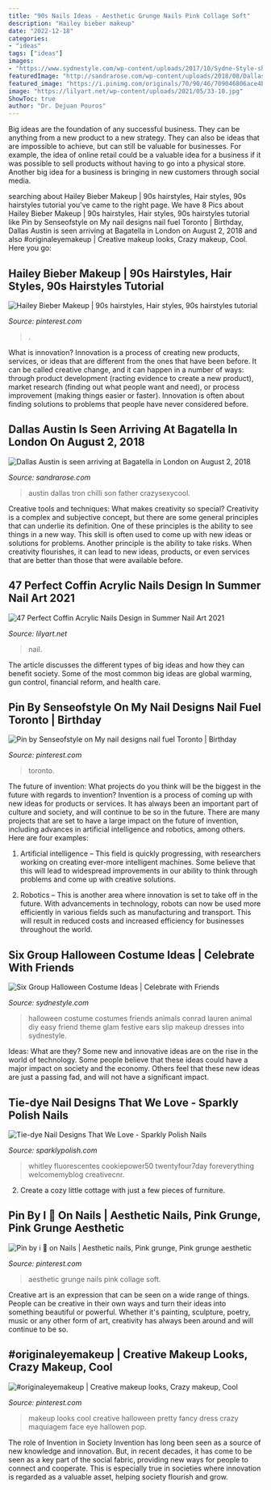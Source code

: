 ```yaml
---
title: "90s Nails Ideas - Aesthetic Grunge Nails Pink Collage Soft"
description: "Hailey bieber makeup"
date: "2022-12-18"
categories:
- "ideas"
tags: ["ideas"]
images:
- "https://www.sydnestyle.com/wp-content/uploads/2017/10/Sydne-Style-shares-group-halloween-costume-ideas-from-lauren-conrad-party-animals.jpg"
featuredImage: "http://sandrarose.com/wp-content/uploads/2018/08/Dallas-Austin-Tron-Austin-and-Chilli.jpg"
featured_image: "https://i.pinimg.com/originals/70/90/46/709046806ace4b73c843baa3014ce400.jpg"
image: "https://lilyart.net/wp-content/uploads/2021/05/33-10.jpg"
ShowToc: true
author: "Dr. Dejuan Pouros"
---
```



Big ideas are the foundation of any successful business. They can be anything from a new product to a new strategy. They can also be ideas that are impossible to achieve, but can still be valuable for businesses. For example, the idea of online retail could be a valuable idea for a business if it was possible to sell products without having to go into a physical store. Another big idea for a business is bringing in new customers through social media.

	

		
searching about Hailey Bieber Makeup | 90s hairstyles, Hair styles, 90s hairstyles tutorial you've came to the right page. We have 8 Pics about Hailey Bieber Makeup | 90s hairstyles, Hair styles, 90s hairstyles tutorial like Pin by Senseofstyle on My nail designs nail fuel Toronto | Birthday, Dallas Austin is seen arriving at Bagatella in London on August 2, 2018 and also #originaleyemakeup | Creative makeup looks, Crazy makeup, Cool. Here you go:
		
    
## Hailey Bieber Makeup | 90s Hairstyles, Hair Styles, 90s Hairstyles Tutorial

<img loading=lazy src="https://i.pinimg.com/originals/ea/9f/17/ea9f17cf72957e430c1992631229e656.jpg" onerror="this.onerror=null;this.src='https://tse4.mm.bing.net/th?id=OIP.HyxoHPhmlhVCNxKftVXF6gHaKF&amp;pid=15.1';" alt="Hailey Bieber Makeup | 90s hairstyles, Hair styles, 90s hairstyles tutorial">

_Source: pinterest.com_

>. 

	

What is innovation?
Innovation is a process of creating new products, services, or ideas that are different from the ones that have been before. It can be called creative change, and it can happen in a number of ways: through product development (racting evidence to create a new product), market research (finding out what people want and need), or process improvement (making things easier or faster). Innovation is often about finding solutions to problems that people have never considered before.

    
## Dallas Austin Is Seen Arriving At Bagatella In London On August 2, 2018

<img loading=lazy src="http://sandrarose.com/wp-content/uploads/2018/08/Dallas-Austin-Tron-Austin-and-Chilli.jpg" onerror="this.onerror=null;this.src='https://tse4.mm.bing.net/th?id=OIP._UoxOefaVpRCpzPNQSVEoQHaHS&amp;pid=15.1';" alt="Dallas Austin is seen arriving at Bagatella in London on August 2, 2018">

_Source: sandrarose.com_

>austin dallas tron chilli son father crazysexycool. 

	

Creative tools and techniques: What makes creativity so special?
Creativity is a complex and subjective concept, but there are some general principles that can underlie its definition. One of these principles is the ability to see things in a new way. This skill is often used to come up with new ideas or solutions for problems. Another principle is the ability to take risks. When creativity flourishes, it can lead to new ideas, products, or even services that are better than those that were available before.

    
## 47 Perfect Coffin Acrylic Nails Design In Summer Nail Art 2021

<img loading=lazy src="https://lilyart.net/wp-content/uploads/2021/05/33-10.jpg" onerror="this.onerror=null;this.src='https://tse3.mm.bing.net/th?id=OIP.grwTsF2x67xfjSY7DSagiQHaLH&amp;pid=15.1';" alt="47 Perfect Coffin Acrylic Nails Design in Summer Nail Art 2021">

_Source: lilyart.net_

>nail. 

	

The article discusses the different types of big ideas and how they can benefit society. Some of the most common big ideas are global warming, gun control, financial reform, and health care.

    
## Pin By Senseofstyle On My Nail Designs Nail Fuel Toronto | Birthday

<img loading=lazy src="https://i.pinimg.com/originals/ea/6e/06/ea6e0608ed2be02f0af6d30bb2feab78.jpg" onerror="this.onerror=null;this.src='https://tse4.mm.bing.net/th?id=OIP.HMGMWfkkPWEIiHFjClledQHaJ4&amp;pid=15.1';" alt="Pin by Senseofstyle on My nail designs nail fuel Toronto | Birthday">

_Source: pinterest.com_

>toronto. 

	

The future of invention: What projects do you think will be the biggest in the future with regards to invention?
Invention is a process of coming up with new ideas for products or services. It has always been an important part of culture and society, and will continue to be so in the future. There are many projects that are set to have a large impact on the future of invention, including advances in artificial intelligence and robotics, among others. Here are four examples:
1) Artificial intelligence – This field is quickly progressing, with researchers working on creating ever-more intelligent machines. Some believe that this will lead to widespread improvements in our ability to think through problems and come up with creative solutions.

2) Robotics – This is another area where innovation is set to take off in the future. With advancements in technology, robots can now be used more efficiently in various fields such as manufacturing and transport. This will result in reduced costs and increased efficiency for businesses throughout the world.

    
## Six Group Halloween Costume Ideas | Celebrate With Friends

<img loading=lazy src="https://www.sydnestyle.com/wp-content/uploads/2017/10/Sydne-Style-shares-group-halloween-costume-ideas-from-lauren-conrad-party-animals.jpg" onerror="this.onerror=null;this.src='https://tse4.mm.bing.net/th?id=OIP.S7wJYnTWyLUKJKd0L30dEwHaKE&amp;pid=15.1';" alt="Six Group Halloween Costume Ideas | Celebrate with Friends">

_Source: sydnestyle.com_

>halloween costume costumes friends animals conrad lauren animal diy easy friend theme glam festive ears slip makeup dresses into sydnestyle. 

	

Ideas: What are they?
Some new and innovative ideas are on the rise in the world of technology. Some people believe that these ideas could have a major impact on society and the economy. Others feel that these new ideas are just a passing fad, and will not have a significant impact.

    
## Tie-dye Nail Designs That We Love - Sparkly Polish Nails

<img loading=lazy src="https://www.sparklypolish.com/wp-content/uploads/2019/04/bleucanvasnailbar-on-instagram.jpg" onerror="this.onerror=null;this.src='https://tse3.mm.bing.net/th?id=OIP.AN-D5BzMFBB2Y4dO5t40FgHaHJ&amp;pid=15.1';" alt="Tie-dye Nail Designs That We Love - Sparkly Polish Nails">

_Source: sparklypolish.com_

>whitley fluorescentes cookiepower50 twentyfour7day foreverything welcomemyblog creativecnr. 

	

2. Create a cozy little cottage with just a few pieces of furniture.

    
## Pin By I 💫 On Nails | Aesthetic Nails, Pink Grunge, Pink Grunge Aesthetic

<img loading=lazy src="https://i.pinimg.com/originals/70/90/46/709046806ace4b73c843baa3014ce400.jpg" onerror="this.onerror=null;this.src='https://tse1.mm.bing.net/th?id=OIP.NMoRm1QIuQGynW4xWpUR9QHaHW&amp;pid=15.1';" alt="Pin by i 💫 on Nails | Aesthetic nails, Pink grunge, Pink grunge aesthetic">

_Source: pinterest.com_

>aesthetic grunge nails pink collage soft. 

	

Creative art is an expression that can be seen on a wide range of things. People can be creative in their own ways and turn their ideas into something beautiful or powerful. Whether it's painting, sculpture, poetry, music or any other form of art, creativity has always been around and will continue to be so.

    
## #originaleyemakeup | Creative Makeup Looks, Crazy Makeup, Cool

<img loading=lazy src="https://i.pinimg.com/736x/87/42/b4/8742b4f35efcc2d1cee94ab70a7cb64d.jpg" onerror="this.onerror=null;this.src='https://tse2.mm.bing.net/th?id=OIP.Yotx6bp_oC88ztKsIwEp5wHaHW&amp;pid=15.1';" alt="#originaleyemakeup | Creative makeup looks, Crazy makeup, Cool">

_Source: pinterest.com_

>makeup looks cool creative halloween pretty fancy dress crazy maquiagem face eye hallowen pop. 

	

The role of Invention in Society
Invention has long been seen as a source of new knowledge and innovation. But, in recent decades, it has come to be seen as a key part of the social fabric, providing new ways for people to connect and cooperate. This is especially true in societies where innovation is regarded as a valuable asset, helping society flourish and grow.

